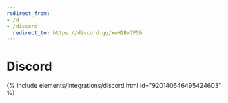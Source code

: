 ```yaml
---
redirect_from:
- /d
- /discord
  redirect_to: https://discord.gg/xwH2Bw7P5b
---
```

# Discord

{% include elements/integrations/discord.html id="920140646495424603" %}
